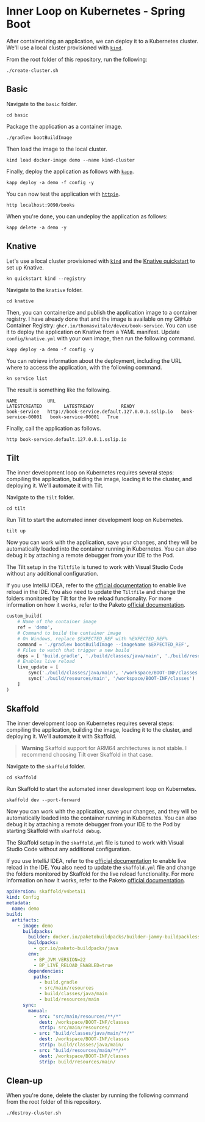 # Inner Loop on Kubernetes - Spring Boot

After containerizing an application, we can deploy it to a Kubernetes cluster. We'll use a local cluster provisioned with [`kind`](https://kind.sigs.k8s.io).

From the root folder of this repository, run the following:

```shell
./create-cluster.sh
```

## Basic

Navigate to the `basic` folder.

```shell
cd basic
```

Package the application as a container image.

```shell
./gradlew bootBuildImage
```

Then load the image to the local cluster.

```shell
kind load docker-image demo --name kind-cluster
```

Finally, deploy the application as follows with [`kapp`](https://carvel.dev/kapp/docs/latest/install).

```shell
kapp deploy -a demo -f config -y
```

You can now test the application with [`httpie`](https://httpie.io).

```shell
http localhost:9090/books
```

When you're done, you can undeploy the application as follows:

```shell
kapp delete -a demo -y
```

## Knative

Let's use a local cluster provisioned with [`kind`](https://kind.sigs.k8s.io) and the [Knative quickstart](https://knative.dev/docs/getting-started/quickstart-install/) to set up Knative.

```shell
kn quickstart kind --registry
```

Navigate to the `knative` folder.

```shell
cd knative
```

Then, you can containerize and publish the application image to a container registry. I have already done that and the image is available on my GitHub Container Registry: `ghcr.io/thomasvitale/devex/book-service`. You can use it to deploy the application on Knative from a YAML manifest. Update `config/knative.yml` with your own image, then run the following command.

```shell
kapp deploy -a demo -f config -y
```

You can retrieve information about the deployment, including the URL where to access the application, with the following command.

```shell
kn service list
```

The result is something like the following.

```shell
NAME           URL                                              LATESTCREATED        LATESTREADY          READY
book-service   http://book-service.default.127.0.0.1.sslip.io   book-service-00001   book-service-00001   True
```

Finally, call the application as follows.

```shell
http book-service.default.127.0.0.1.sslip.io
```

## Tilt

The inner development loop on Kubernetes requires several steps: compiling the application, building the image, loading it to the cluster, and deploying it. We'll automate it with Tilt.

Navigate to the `tilt` folder.

```shell
cd tilt
```

Run Tilt to start the automated inner development loop on Kubernetes.

```shell
tilt up
```

Now you can work with the application, save your changes, and they will be automatically loaded into the container running in Kubernetes. You can also debug it by attaching a remote debugger from your IDE to the Pod.

The Tilt setup in the `Tiltfile` is tuned to work with Visual Studio Code without any additional configuration. 

If you use IntelliJ IDEA, refer to the [official documentation](https://www.jetbrains.com/help/idea/spring-boot.html#application-update-policies) to enable live reload in the IDE. You also need to update the `Tiltfile` and change the folders monitored by Tilt for the live reload functionality. For more information on how it works, refer to the Paketo [official documentation](https://paketo.io/docs/howto/java/#enable-process-reloading).

```python
custom_build(
    # Name of the container image
    ref = 'demo',
    # Command to build the container image
    # On Windows, replace $EXPECTED_REF with %EXPECTED_REF%
    command = './gradlew bootBuildImage --imageName $EXPECTED_REF',
    # Files to watch that trigger a new build
    deps = [ 'build.gradle', './build/classes/java/main', './build/resources/main' ],
    # Enables live reload
    live_update = [
        sync('./build/classes/java/main', '/workspace/BOOT-INF/classes'),
        sync('./build/resources/main', '/workspace/BOOT-INF/classes')
    ]
)
```

## Skaffold

The inner development loop on Kubernetes requires several steps: compiling the application, building the image, loading it to the cluster, and deploying it. We'll automate it with Skaffold.

> **Warning**
> Skaffold support for ARM64 architectures is not stable. I recommend choosing Tilt over Skaffold in that case.

Navigate to the `skaffold` folder.

```shell
cd skaffold
```

Run Skaffold to start the automated inner development loop on Kubernetes.

```shell
skaffold dev --port-forward
```

Now you can work with the application, save your changes, and they will be automatically loaded into the container running in Kubernetes. You can also debug it by attaching a remote debugger from your IDE to the Pod by starting Skaffold with `skaffold debug`.

The Skaffold setup in the `skaffold.yml` file is tuned to work with Visual Studio Code without any additional configuration. 

If you use IntelliJ IDEA, refer to the [official documentation](https://www.jetbrains.com/help/idea/spring-boot.html#application-update-policies) to enable live reload in the IDE. You also need to update the `skaffold.yml` file and change the folders monitored by Skaffold for the live reload functionality. For more information on how it works, refer to the Paketo [official documentation](https://paketo.io/docs/howto/java/#enable-process-reloading).

```yaml
apiVersion: skaffold/v4beta11
kind: Config
metadata:
  name: demo
build:
  artifacts:
    - image: demo
      buildpacks:
        builder: docker.io/paketobuildpacks/builder-jammy-buildpackless-tiny
        buildpacks:
          - gcr.io/paketo-buildpacks/java
        env:
          - BP_JVM_VERSION=22
          - BP_LIVE_RELOAD_ENABLED=true
        dependencies:
          paths:
            - build.gradle
            - src/main/resources
            - build/classes/java/main
            - build/resources/main
      sync:
        manual:
          - src: "src/main/resources/**/*"
            dest: /workspace/BOOT-INF/classes
            strip: src/main/resources/
          - src: "build/classes/java/main/**/*"
            dest: /workspace/BOOT-INF/classes
            strip: build/classes/java/main/
          - src: "build/resources/main/**/*"
            dest: /workspace/BOOT-INF/classes
            strip: build/resources/main/
```

## Clean-up

When you're done, delete the cluster by running the following command from the root folder of this repository.

```shell
./destroy-cluster.sh
```
